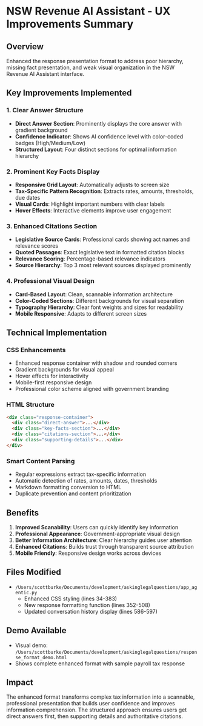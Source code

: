 # NSW Revenue AI Assistant - UX Improvements Summary

## Overview
Enhanced the response presentation format to address poor hierarchy, missing fact presentation, and weak visual organization in the NSW Revenue AI Assistant interface.

## Key Improvements Implemented

### 1. **Clear Answer Structure**
- **Direct Answer Section**: Prominently displays the core answer with gradient background
- **Confidence Indicator**: Shows AI confidence level with color-coded badges (High/Medium/Low)
- **Structured Layout**: Four distinct sections for optimal information hierarchy

### 2. **Prominent Key Facts Display**
- **Responsive Grid Layout**: Automatically adjusts to screen size
- **Tax-Specific Pattern Recognition**: Extracts rates, amounts, thresholds, due dates
- **Visual Cards**: Highlight important numbers with clear labels
- **Hover Effects**: Interactive elements improve user engagement

### 3. **Enhanced Citations Section**
- **Legislative Source Cards**: Professional cards showing act names and relevance scores
- **Quoted Passages**: Exact legislative text in formatted citation blocks
- **Relevance Scoring**: Percentage-based relevance indicators
- **Source Hierarchy**: Top 3 most relevant sources displayed prominently

### 4. **Professional Visual Design**
- **Card-Based Layout**: Clean, scannable information architecture
- **Color-Coded Sections**: Different backgrounds for visual separation
- **Typography Hierarchy**: Clear font weights and sizes for readability
- **Mobile Responsive**: Adapts to different screen sizes

## Technical Implementation

### CSS Enhancements
- Enhanced response container with shadow and rounded corners
- Gradient backgrounds for visual appeal
- Hover effects for interactivity
- Mobile-first responsive design
- Professional color scheme aligned with government branding

### HTML Structure
```html
<div class="response-container">
  <div class="direct-answer">...</div>
  <div class="key-facts-section">...</div>
  <div class="citations-section">...</div>
  <div class="supporting-details">...</div>
</div>
```

### Smart Content Parsing
- Regular expressions extract tax-specific information
- Automatic detection of rates, amounts, dates, thresholds
- Markdown formatting conversion to HTML
- Duplicate prevention and content prioritization

## Benefits

1. **Improved Scanability**: Users can quickly identify key information
2. **Professional Appearance**: Government-appropriate visual design
3. **Better Information Architecture**: Clear hierarchy guides user attention
4. **Enhanced Citations**: Builds trust through transparent source attribution
5. **Mobile Friendly**: Responsive design works across devices

## Files Modified
- `/Users/scottburke/Documents/development/askinglegalquestions/app_agentic.py`
  - Enhanced CSS styling (lines 34-383)
  - New response formatting function (lines 352-508)
  - Updated conversation history display (lines 586-597)

## Demo Available
- Visual demo: `/Users/scottburke/Documents/development/askinglegalquestions/response_format_demo.html`
- Shows complete enhanced format with sample payroll tax response

## Impact
The enhanced format transforms complex tax information into a scannable, professional presentation that builds user confidence and improves information comprehension. The structured approach ensures users get direct answers first, then supporting details and authoritative citations.